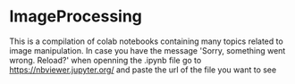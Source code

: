 # ImageProcessing

This is a compilation of colab notebooks containing many topics related to image manipulation.
In case you have the message 'Sorry, something went wrong. Reload?' when openning the .ipynb file
go to https://nbviewer.jupyter.org/ and paste the url of the file you want to see
